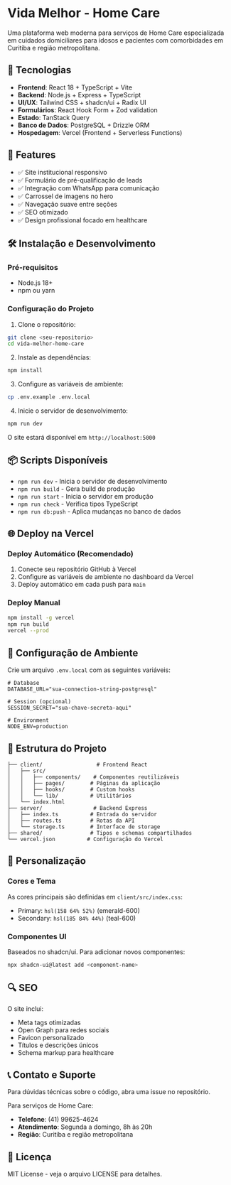 # Vida Melhor - Home Care

Uma plataforma web moderna para serviços de Home Care especializada em cuidados domiciliares para idosos e pacientes com comorbidades em Curitiba e região metropolitana.

## 🚀 Tecnologias

- **Frontend**: React 18 + TypeScript + Vite
- **Backend**: Node.js + Express + TypeScript
- **UI/UX**: Tailwind CSS + shadcn/ui + Radix UI
- **Formulários**: React Hook Form + Zod validation
- **Estado**: TanStack Query
- **Banco de Dados**: PostgreSQL + Drizzle ORM
- **Hospedagem**: Vercel (Frontend + Serverless Functions)

## 🎯 Features

- ✅ Site institucional responsivo
- ✅ Formulário de pré-qualificação de leads
- ✅ Integração com WhatsApp para comunicação
- ✅ Carrossel de imagens no hero
- ✅ Navegação suave entre seções
- ✅ SEO otimizado
- ✅ Design profissional focado em healthcare

## 🛠️ Instalação e Desenvolvimento

### Pré-requisitos
- Node.js 18+ 
- npm ou yarn

### Configuração do Projeto

1. Clone o repositório:
```bash
git clone <seu-repositorio>
cd vida-melhor-home-care
```

2. Instale as dependências:
```bash
npm install
```

3. Configure as variáveis de ambiente:
```bash
cp .env.example .env.local
```

4. Inicie o servidor de desenvolvimento:
```bash
npm run dev
```

O site estará disponível em `http://localhost:5000`

## 📦 Scripts Disponíveis

- `npm run dev` - Inicia o servidor de desenvolvimento
- `npm run build` - Gera build de produção
- `npm run start` - Inicia o servidor em produção
- `npm run check` - Verifica tipos TypeScript
- `npm run db:push` - Aplica mudanças no banco de dados

## 🌐 Deploy na Vercel

### Deploy Automático (Recomendado)

1. Conecte seu repositório GitHub à Vercel
2. Configure as variáveis de ambiente no dashboard da Vercel
3. Deploy automático em cada push para `main`

### Deploy Manual

```bash
npm install -g vercel
npm run build
vercel --prod
```

## 🔧 Configuração de Ambiente

Crie um arquivo `.env.local` com as seguintes variáveis:

```env
# Database
DATABASE_URL="sua-connection-string-postgresql"

# Session (opcional)
SESSION_SECRET="sua-chave-secreta-aqui"

# Environment
NODE_ENV=production
```

## 📱 Estrutura do Projeto

```
├── client/                 # Frontend React
│   ├── src/
│   │   ├── components/    # Componentes reutilizáveis
│   │   ├── pages/        # Páginas da aplicação
│   │   ├── hooks/        # Custom hooks
│   │   └── lib/          # Utilitários
│   └── index.html
├── server/                # Backend Express
│   ├── index.ts          # Entrada do servidor
│   ├── routes.ts         # Rotas da API
│   └── storage.ts        # Interface de storage
├── shared/               # Tipos e schemas compartilhados
└── vercel.json          # Configuração do Vercel
```

## 🎨 Personalização

### Cores e Tema
As cores principais são definidas em `client/src/index.css`:
- Primary: `hsl(158 64% 52%)` (emerald-600)
- Secondary: `hsl(185 84% 44%)` (teal-600)

### Componentes UI
Baseados no shadcn/ui. Para adicionar novos componentes:
```bash
npx shadcn-ui@latest add <component-name>
```

## 🔍 SEO

O site inclui:
- Meta tags otimizadas
- Open Graph para redes sociais
- Favicon personalizado
- Títulos e descrições únicos
- Schema markup para healthcare

## 📞 Contato e Suporte

Para dúvidas técnicas sobre o código, abra uma issue no repositório.

Para serviços de Home Care:
- **Telefone**: (41) 99625-4624
- **Atendimento**: Segunda a domingo, 8h às 20h
- **Região**: Curitiba e região metropolitana

## 📄 Licença

MIT License - veja o arquivo LICENSE para detalhes.
